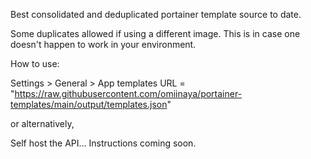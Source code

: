 Best consolidated and deduplicated portainer template source to date.

Some duplicates allowed if using a different image. This is in case one doesn't happen to work in your environment.

How to use:

Settings > General > App templates URL = "https://raw.githubusercontent.com/omiinaya/portainer-templates/main/output/templates.json"

or alternatively,

Self host the API... Instructions coming soon.
